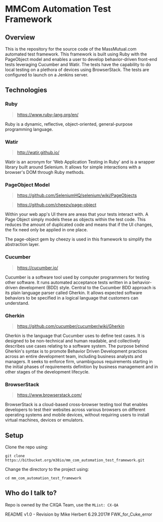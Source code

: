 # MMCom Automation Test Framework
## Overview
This is the repository for the source code of the MassMutual.com automated test framework. This framework is built using Ruby with the PageObject model and enables a user to develop behavior-driven front-end tests leveraging Cucumber and Watir. The tests have the capability to do local testing on a plethora of devices using BrowserStack. The tests are configured to launch on a Jenkins server.

## Technologies

### Ruby
> https://www.ruby-lang.org/en/

Ruby is a dynamic, reflective, object-oriented, general-purpose programming language.

### Watir
> http://watir.github.io/

Watir is an acronym for 'Web Application Testing in Ruby' and is a wrapper library built around Selenium. It allows for simple interactions with a browser's DOM through Ruby methods.

### PageObject Model
> https://github.com/SeleniumHQ/selenium/wiki/PageObjects

> https://github.com/cheezy/page-object

Within your web app's UI there are areas that your tests interact with. A Page Object simply models these as objects within the test code. This reduces the amount of duplicated code and means that if the UI changes, the fix need only be applied in one place.

The page-object gem by cheezy is used in this framework to simplify the abstraction layer.

### Cucumber
> https://cucumber.io/

Cucumber is a software tool used by computer programmers for testing other software. It runs automated acceptance tests written in a behavior-driven development (BDD) style. Central to the Cucumber BDD approach is its plain language parser called Gherkin. It allows expected software behaviors to be specified in a logical language that customers can understand. 

### Gherkin
> https://github.com/cucumber/cucumber/wiki/Gherkin

Gherkin is the language that Cucumber uses to define test cases. It is designed to be non-technical and human readable, and collectively describes use cases relating to a software system. The purpose behind Gherkin's syntax is to promote Behavior Driven Development practices across an entire development team, including business analysts and managers. It seeks to enforce firm, unambiguous requirements starting in the initial phases of requirements definition by business management and in other stages of the development lifecycle.

### BrowserStack
> https://www.browserstack.com/

BrowserStack is a cloud-based cross-browser testing tool that enables developers to test their websites across various browsers on different operating systems and mobile devices, without requiring users to install virtual machines, devices or emulators.

## Setup

Clone the repo using:

```
git clone https://bitbucket.org/m38io/mm_com_automation_test_framework.git
```

Change the directory to the project using:

```
cd mm_com_automation_test_framework
```


## Who do I talk to?

Repo is owned by the CXQA Team, use the `MList: CX-QA`

README v1.0 - Revision by Mike Herbert 6.29.2017# FWK_for_Cuke_error
